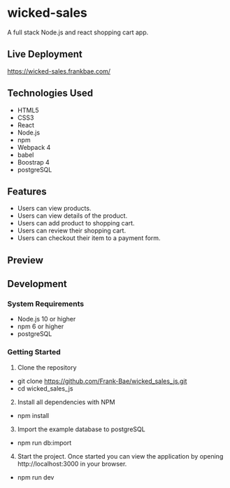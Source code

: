 # wicked-sales
A full stack Node.js and react shopping cart app.

## Live Deployment

https://wicked-sales.frankbae.com/

## Technologies Used
- HTML5
- CSS3
- React
- Node.js
- npm
- Webpack 4
- babel
- Boostrap 4
- postgreSQL

## Features
- Users can view products.
- Users can view details of the product.
- Users can add product to shopping cart.
- Users can review their shopping cart.
- Users can checkout their item to a payment form.

## Preview

## Development

### System Requirements
- Node.js 10 or higher
- npm 6 or higher
- postgreSQL

### Getting Started 
1. Clone the repository
- git clone https://github.com/Frank-Bae/wicked_sales_js.git
- cd wicked_sales_js
2. Install all dependencies with NPM
- npm install 
3. Import the example database to postgreSQL
- npm run db:import
4. Start the project. Once started you can view the application by opening http://localhost:3000 in your browser.
- npm run dev
